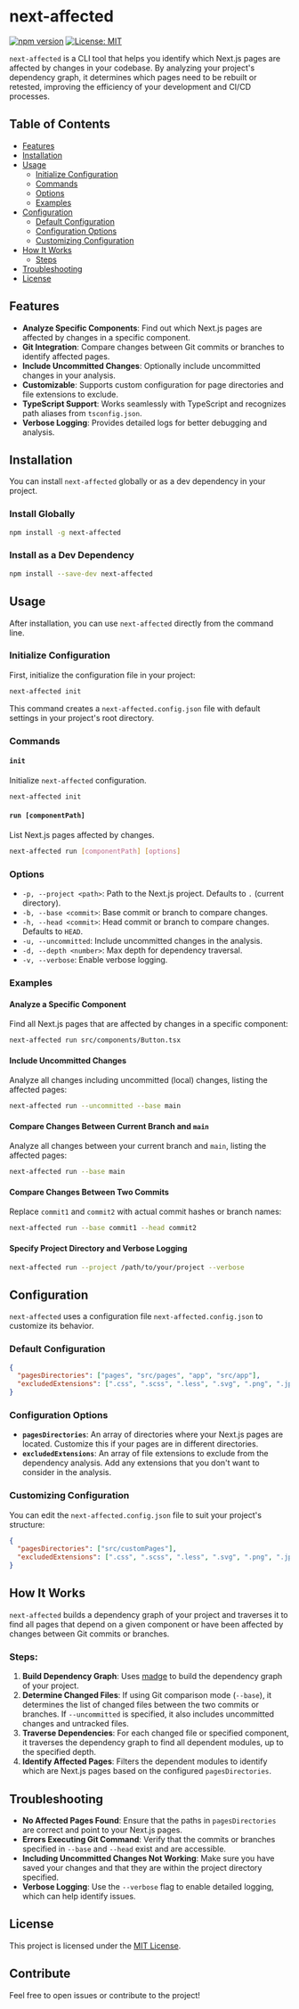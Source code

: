 # next-affected

[![npm version](https://img.shields.io/npm/v/next-affected)](https://www.npmjs.com/package/next-affected)
[![License: MIT](https://img.shields.io/badge/License-MIT-yellow.svg)](https://opensource.org/licenses/MIT)

`next-affected` is a CLI tool that helps you identify which Next.js pages are affected by changes in your codebase. By analyzing your project's dependency graph, it determines which pages need to be rebuilt or retested, improving the efficiency of your development and CI/CD processes.

## Table of Contents

- [Features](#features)
- [Installation](#installation)
- [Usage](#usage)
  - [Initialize Configuration](#initialize-configuration)
  - [Commands](#commands)
  - [Options](#options)
  - [Examples](#examples)
- [Configuration](#configuration)
  - [Default Configuration](#default-configuration)
  - [Configuration Options](#configuration-options)
  - [Customizing Configuration](#customizing-configuration)
- [How It Works](#how-it-works)
  - [Steps](#steps)
- [Troubleshooting](#troubleshooting)
- [License](#license)

## Features

- **Analyze Specific Components**: Find out which Next.js pages are affected by changes in a specific component.
- **Git Integration**: Compare changes between Git commits or branches to identify affected pages.
- **Include Uncommitted Changes**: Optionally include uncommitted changes in your analysis.
- **Customizable**: Supports custom configuration for page directories and file extensions to exclude.
- **TypeScript Support**: Works seamlessly with TypeScript and recognizes path aliases from `tsconfig.json`.
- **Verbose Logging**: Provides detailed logs for better debugging and analysis.

## Installation

You can install `next-affected` globally or as a dev dependency in your project.

### Install Globally

```bash
npm install -g next-affected
```

### Install as a Dev Dependency

```bash
npm install --save-dev next-affected
```

## Usage

After installation, you can use `next-affected` directly from the command line.

### Initialize Configuration

First, initialize the configuration file in your project:

```bash
next-affected init
```

This command creates a `next-affected.config.json` file with default settings in your project's root directory.

### Commands

#### `init`

Initialize `next-affected` configuration.

```bash
next-affected init
```

#### `run [componentPath]`

List Next.js pages affected by changes.

```bash
next-affected run [componentPath] [options]
```

### Options

- `-p, --project <path>`: Path to the Next.js project. Defaults to `.` (current directory).
- `-b, --base <commit>`: Base commit or branch to compare changes.
- `-h, --head <commit>`: Head commit or branch to compare changes. Defaults to `HEAD`.
- `-u, --uncommitted`: Include uncommitted changes in the analysis.
- `-d, --depth <number>`: Max depth for dependency traversal.
- `-v, --verbose`: Enable verbose logging.

### Examples

#### Analyze a Specific Component

Find all Next.js pages that are affected by changes in a specific component:

```bash
next-affected run src/components/Button.tsx
```

#### Include Uncommitted Changes

Analyze all changes including uncommitted (local) changes, listing the affected pages:

```bash
next-affected run --uncommitted --base main
```

#### Compare Changes Between Current Branch and `main`

Analyze all changes between your current branch and `main`, listing the affected pages:

```bash
next-affected run --base main
```

#### Compare Changes Between Two Commits

Replace `commit1` and `commit2` with actual commit hashes or branch names:

```bash
next-affected run --base commit1 --head commit2
```

#### Specify Project Directory and Verbose Logging

```bash
next-affected run --project /path/to/your/project --verbose
```

## Configuration

`next-affected` uses a configuration file `next-affected.config.json` to customize its behavior.

### Default Configuration

```json
{
  "pagesDirectories": ["pages", "src/pages", "app", "src/app"],
  "excludedExtensions": [".css", ".scss", ".less", ".svg", ".png", ".jpg"]
}
```

### Configuration Options

- **`pagesDirectories`**: An array of directories where your Next.js pages are located. Customize this if your pages are in different directories.
- **`excludedExtensions`**: An array of file extensions to exclude from the dependency analysis. Add any extensions that you don't want to consider in the analysis.

### Customizing Configuration

You can edit the `next-affected.config.json` file to suit your project's structure:

```json
{
  "pagesDirectories": ["src/customPages"],
  "excludedExtensions": [".css", ".scss", ".less", ".svg", ".png", ".jpg", ".json"]
}
```

## How It Works

`next-affected` builds a dependency graph of your project and traverses it to find all pages that depend on a given component or have been affected by changes between Git commits or branches.

### Steps:

1. **Build Dependency Graph**: Uses [madge](https://github.com/pahen/madge) to build the dependency graph of your project.
2. **Determine Changed Files**: If using Git comparison mode (`--base`), it determines the list of changed files between the two commits or branches. If `--uncommitted` is specified, it also includes uncommitted changes and untracked files.
3. **Traverse Dependencies**: For each changed file or specified component, it traverses the dependency graph to find all dependent modules, up to the specified depth.
4. **Identify Affected Pages**: Filters the dependent modules to identify which are Next.js pages based on the configured `pagesDirectories`.

## Troubleshooting

- **No Affected Pages Found**: Ensure that the paths in `pagesDirectories` are correct and point to your Next.js pages.
- **Errors Executing Git Command**: Verify that the commits or branches specified in `--base` and `--head` exist and are accessible.
- **Including Uncommitted Changes Not Working**: Make sure you have saved your changes and that they are within the project directory specified.
- **Verbose Logging**: Use the `--verbose` flag to enable detailed logging, which can help identify issues.

## License

This project is licensed under the [MIT License](LICENSE).

## Contribute

Feel free to open issues or contribute to the project!